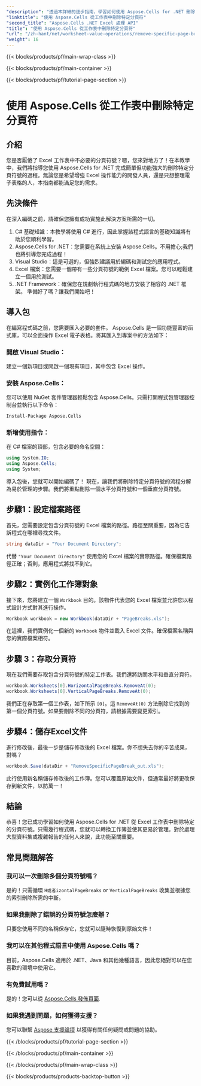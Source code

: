 ```yaml
---
"description": "透過本詳細的逐步指南，學習如何使用 Aspose.Cells for .NET 刪除 Excel 工作表中的特定分頁符號。"
"linktitle": "使用 Aspose.Cells 從工作表中刪除特定分頁符"
"second_title": "Aspose.Cells .NET Excel 處理 API"
"title": "使用 Aspose.Cells 從工作表中刪除特定分頁符"
"url": "/zh-hant/net/worksheet-value-operations/remove-specific-page-break/"
"weight": 16
---
```


{{< blocks/products/pf/main-wrap-class >}}

{{< blocks/products/pf/main-container >}}

{{< blocks/products/pf/tutorial-page-section >}}

# 使用 Aspose.Cells 從工作表中刪除特定分頁符

## 介紹
您是否厭倦了 Excel 工作表中不必要的分頁符號？嗯，您來對地方了！在本教學中，我們將指導您使用 Aspose.Cells for .NET 完成簡單但功能強大的刪除特定分頁符號的過程。無論您是希望增強 Excel 操作能力的開發人員，還是只想整理電子表格的人，本指南都能滿足您的需求。 
## 先決條件
在深入編碼之前，請確保您擁有成功實施此解決方案所需的一切。
1. C# 基礎知識：本教學將使用 C# 進行，因此掌握該程式語言的基礎知識將有助於您順利學習。
2. Aspose.Cells for .NET：您需要在系統上安裝 Aspose.Cells。不用擔心;我們也將引導您完成過程！
3. Visual Studio：這是可選的，但強烈建議用於編碼和測試您的應用程式。
4. Excel 檔案：您需要一個帶有一些分頁符號的範例 Excel 檔案。您可以輕鬆建立一個用於測試。
5. .NET Framework：確保您在規劃執行程式碼的地方安裝了相容的 .NET 框架。
準備好了嗎？讓我們開始吧！
## 導入包
在編寫程式碼之前，您需要匯入必要的套件。 Aspose.Cells 是一個功能豐富的函式庫，可以全面操作 Excel 電子表格。將其匯入到專案中的方法如下：
### 開啟 Visual Studio： 
建立一個新項目或開啟一個現有項目，其中包含 Excel 操作。
### 安裝 Aspose.Cells： 
您可以使用 NuGet 套件管理器輕鬆包含 Aspose.Cells。只需打開程式包管理器控制台並執行以下命令：
```bash
Install-Package Aspose.Cells
```
### 新增使用指令： 
在 C# 檔案的頂部，包含必要的命名空間：
```csharp
using System.IO;
using Aspose.Cells;
using System;
```
導入包後，您就可以開始編碼了！
現在，讓我們將刪除特定分頁符號的流程分解為易於管理的步驟。我們將重點刪除一個水平分頁符號和一個垂直分頁符號。
## 步驟1：設定檔案路徑
首先，您需要設定包含分頁符號的 Excel 檔案的路徑。路徑至關重要，因為它告訴程式在哪裡尋找文件。
```csharp
string dataDir = "Your Document Directory";
```
代替 `"Your Document Directory"` 使用您的 Excel 檔案的實際路徑。確保檔案路徑正確；否則，應用程式將找不到它。
## 步驟2：實例化工作簿對象
接下來，您將建立一個 `Workbook` 目的。該物件代表您的 Excel 檔案並允許您以程式設計方式對其進行操作。
```csharp
Workbook workbook = new Workbook(dataDir + "PageBreaks.xls");
```
在這裡，我們實例化一個新的 `Workbook` 物件並載入 Excel 文件。確保檔案名稱與您的實際檔案相符。
## 步驟 3：存取分頁符
現在我們需要存取包含分頁符號的特定工作表。我們還將訪問水平和垂直分頁符。
```csharp
workbook.Worksheets[0].HorizontalPageBreaks.RemoveAt(0);
workbook.Worksheets[0].VerticalPageBreaks.RemoveAt(0);
```
我們正在存取第一個工作表，如下所示 `[0]`。這 `RemoveAt(0)` 方法刪除它找到的第一個分頁符號。如果要刪除不同的分頁符，請根據需要變更索引。
## 步驟4：儲存Excel文件
進行修改後，最後一步是儲存修改後的 Excel 檔案。你不想失去你的辛苦成果，對嗎？
```csharp
workbook.Save(dataDir + "RemoveSpecificPageBreak_out.xls");
```
此行使用新名稱儲存修改後的工作簿。您可以覆蓋原始文件，但通常最好將更改保存到新文件，以防萬一！
## 結論
恭喜！您已成功學習如何使用 Aspose.Cells for .NET 從 Excel 工作表中刪除特定的分頁符號。只需幾行程式碼，您就可以轉換工作簿並使其更易於管理。對於處理大型資料集或複雜報告的任何人來說，此功能至關重要。
## 常見問題解答
### 我可以一次刪除多個分頁符號嗎？
是的！只需循環 `H或者izontalPageBreaks` or `VerticalPageBreaks` 收集並根據您的索引刪除所需的中斷。
### 如果我刪除了錯誤的分頁符號怎麼辦？
只要您使用不同的名稱保存它，您就可以隨時恢復到原始文件！
### 我可以在其他程式語言中使用 Aspose.Cells 嗎？
目前，Aspose.Cells 適用於 .NET、Java 和其他幾種語言，因此您絕對可以在您喜歡的環境中使用它。
### 有免費試用嗎？
是的！您可以從 [Aspose.Cells 發佈頁面](https://releases。aspose.com/cells/net/).
### 如果我遇到問題，如何獲得支援？
您可以聯繫 [Aspose 支援論壇](https://forum.aspose.com/c/cells/9) 以獲得有關任何疑問或問題的協助。

{{< /blocks/products/pf/tutorial-page-section >}}

{{< /blocks/products/pf/main-container >}}

{{< /blocks/products/pf/main-wrap-class >}}

{{< blocks/products/products-backtop-button >}}